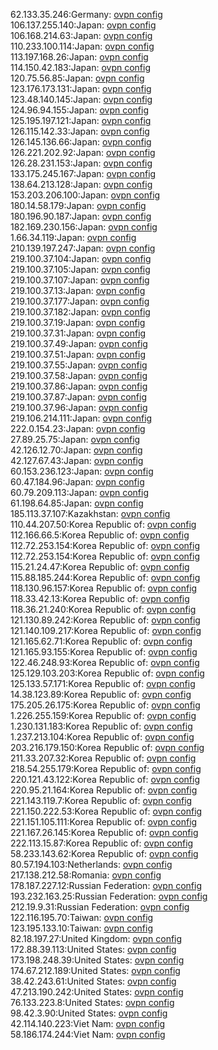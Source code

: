 62.133.35.246:Germany: [ovpn config](vpn/62_133_35_246.ovpn)  
106.137.255.140:Japan: [ovpn config](vpn/106_137_255_140.ovpn)  
106.168.214.63:Japan: [ovpn config](vpn/106_168_214_63.ovpn)  
110.233.100.114:Japan: [ovpn config](vpn/110_233_100_114.ovpn)  
113.197.168.26:Japan: [ovpn config](vpn/113_197_168_26.ovpn)  
114.150.42.183:Japan: [ovpn config](vpn/114_150_42_183.ovpn)  
120.75.56.85:Japan: [ovpn config](vpn/120_75_56_85.ovpn)  
123.176.173.131:Japan: [ovpn config](vpn/123_176_173_131.ovpn)  
123.48.140.145:Japan: [ovpn config](vpn/123_48_140_145.ovpn)  
124.96.94.155:Japan: [ovpn config](vpn/124_96_94_155.ovpn)  
125.195.197.121:Japan: [ovpn config](vpn/125_195_197_121.ovpn)  
126.115.142.33:Japan: [ovpn config](vpn/126_115_142_33.ovpn)  
126.145.136.66:Japan: [ovpn config](vpn/126_145_136_66.ovpn)  
126.221.202.92:Japan: [ovpn config](vpn/126_221_202_92.ovpn)  
126.28.231.153:Japan: [ovpn config](vpn/126_28_231_153.ovpn)  
133.175.245.167:Japan: [ovpn config](vpn/133_175_245_167.ovpn)  
138.64.213.128:Japan: [ovpn config](vpn/138_64_213_128.ovpn)  
153.203.206.100:Japan: [ovpn config](vpn/153_203_206_100.ovpn)  
180.14.58.179:Japan: [ovpn config](vpn/180_14_58_179.ovpn)  
180.196.90.187:Japan: [ovpn config](vpn/180_196_90_187.ovpn)  
182.169.230.156:Japan: [ovpn config](vpn/182_169_230_156.ovpn)  
1.66.34.119:Japan: [ovpn config](vpn/1_66_34_119.ovpn)  
210.139.197.247:Japan: [ovpn config](vpn/210_139_197_247.ovpn)  
219.100.37.104:Japan: [ovpn config](vpn/219_100_37_104.ovpn)  
219.100.37.105:Japan: [ovpn config](vpn/219_100_37_105.ovpn)  
219.100.37.107:Japan: [ovpn config](vpn/219_100_37_107.ovpn)  
219.100.37.13:Japan: [ovpn config](vpn/219_100_37_13.ovpn)  
219.100.37.177:Japan: [ovpn config](vpn/219_100_37_177.ovpn)  
219.100.37.182:Japan: [ovpn config](vpn/219_100_37_182.ovpn)  
219.100.37.19:Japan: [ovpn config](vpn/219_100_37_19.ovpn)  
219.100.37.31:Japan: [ovpn config](vpn/219_100_37_31.ovpn)  
219.100.37.49:Japan: [ovpn config](vpn/219_100_37_49.ovpn)  
219.100.37.51:Japan: [ovpn config](vpn/219_100_37_51.ovpn)  
219.100.37.55:Japan: [ovpn config](vpn/219_100_37_55.ovpn)  
219.100.37.58:Japan: [ovpn config](vpn/219_100_37_58.ovpn)  
219.100.37.86:Japan: [ovpn config](vpn/219_100_37_86.ovpn)  
219.100.37.87:Japan: [ovpn config](vpn/219_100_37_87.ovpn)  
219.100.37.96:Japan: [ovpn config](vpn/219_100_37_96.ovpn)  
219.106.214.111:Japan: [ovpn config](vpn/219_106_214_111.ovpn)  
222.0.154.23:Japan: [ovpn config](vpn/222_0_154_23.ovpn)  
27.89.25.75:Japan: [ovpn config](vpn/27_89_25_75.ovpn)  
42.126.12.70:Japan: [ovpn config](vpn/42_126_12_70.ovpn)  
42.127.67.43:Japan: [ovpn config](vpn/42_127_67_43.ovpn)  
60.153.236.123:Japan: [ovpn config](vpn/60_153_236_123.ovpn)  
60.47.184.96:Japan: [ovpn config](vpn/60_47_184_96.ovpn)  
60.79.209.113:Japan: [ovpn config](vpn/60_79_209_113.ovpn)  
61.198.64.85:Japan: [ovpn config](vpn/61_198_64_85.ovpn)  
185.113.37.107:Kazakhstan: [ovpn config](vpn/185_113_37_107.ovpn)  
110.44.207.50:Korea Republic of: [ovpn config](vpn/110_44_207_50.ovpn)  
112.166.66.5:Korea Republic of: [ovpn config](vpn/112_166_66_5.ovpn)  
112.72.253.154:Korea Republic of: [ovpn config](vpn/112_72_253_154.ovpn)  
112.72.253.154:Korea Republic of: [ovpn config](vpn/112_72_253_154.ovpn)  
115.21.24.47:Korea Republic of: [ovpn config](vpn/115_21_24_47.ovpn)  
115.88.185.244:Korea Republic of: [ovpn config](vpn/115_88_185_244.ovpn)  
118.130.96.157:Korea Republic of: [ovpn config](vpn/118_130_96_157.ovpn)  
118.33.42.13:Korea Republic of: [ovpn config](vpn/118_33_42_13.ovpn)  
118.36.21.240:Korea Republic of: [ovpn config](vpn/118_36_21_240.ovpn)  
121.130.89.242:Korea Republic of: [ovpn config](vpn/121_130_89_242.ovpn)  
121.140.109.217:Korea Republic of: [ovpn config](vpn/121_140_109_217.ovpn)  
121.165.62.71:Korea Republic of: [ovpn config](vpn/121_165_62_71.ovpn)  
121.165.93.155:Korea Republic of: [ovpn config](vpn/121_165_93_155.ovpn)  
122.46.248.93:Korea Republic of: [ovpn config](vpn/122_46_248_93.ovpn)  
125.129.103.203:Korea Republic of: [ovpn config](vpn/125_129_103_203.ovpn)  
125.133.57.171:Korea Republic of: [ovpn config](vpn/125_133_57_171.ovpn)  
14.38.123.89:Korea Republic of: [ovpn config](vpn/14_38_123_89.ovpn)  
175.205.26.175:Korea Republic of: [ovpn config](vpn/175_205_26_175.ovpn)  
1.226.255.159:Korea Republic of: [ovpn config](vpn/1_226_255_159.ovpn)  
1.230.131.183:Korea Republic of: [ovpn config](vpn/1_230_131_183.ovpn)  
1.237.213.104:Korea Republic of: [ovpn config](vpn/1_237_213_104.ovpn)  
203.216.179.150:Korea Republic of: [ovpn config](vpn/203_216_179_150.ovpn)  
211.33.207.32:Korea Republic of: [ovpn config](vpn/211_33_207_32.ovpn)  
218.54.255.179:Korea Republic of: [ovpn config](vpn/218_54_255_179.ovpn)  
220.121.43.122:Korea Republic of: [ovpn config](vpn/220_121_43_122.ovpn)  
220.95.21.164:Korea Republic of: [ovpn config](vpn/220_95_21_164.ovpn)  
221.143.119.7:Korea Republic of: [ovpn config](vpn/221_143_119_7.ovpn)  
221.150.222.53:Korea Republic of: [ovpn config](vpn/221_150_222_53.ovpn)  
221.151.105.111:Korea Republic of: [ovpn config](vpn/221_151_105_111.ovpn)  
221.167.26.145:Korea Republic of: [ovpn config](vpn/221_167_26_145.ovpn)  
222.113.15.87:Korea Republic of: [ovpn config](vpn/222_113_15_87.ovpn)  
58.233.143.62:Korea Republic of: [ovpn config](vpn/58_233_143_62.ovpn)  
80.57.194.103:Netherlands: [ovpn config](vpn/80_57_194_103.ovpn)  
217.138.212.58:Romania: [ovpn config](vpn/217_138_212_58.ovpn)  
178.187.227.12:Russian Federation: [ovpn config](vpn/178_187_227_12.ovpn)  
193.232.163.25:Russian Federation: [ovpn config](vpn/193_232_163_25.ovpn)  
212.19.9.31:Russian Federation: [ovpn config](vpn/212_19_9_31.ovpn)  
122.116.195.70:Taiwan: [ovpn config](vpn/122_116_195_70.ovpn)  
123.195.133.10:Taiwan: [ovpn config](vpn/123_195_133_10.ovpn)  
82.18.197.27:United Kingdom: [ovpn config](vpn/82_18_197_27.ovpn)  
172.88.39.113:United States: [ovpn config](vpn/172_88_39_113.ovpn)  
173.198.248.39:United States: [ovpn config](vpn/173_198_248_39.ovpn)  
174.67.212.189:United States: [ovpn config](vpn/174_67_212_189.ovpn)  
38.42.243.61:United States: [ovpn config](vpn/38_42_243_61.ovpn)  
47.213.190.242:United States: [ovpn config](vpn/47_213_190_242.ovpn)  
76.133.223.8:United States: [ovpn config](vpn/76_133_223_8.ovpn)  
98.42.3.90:United States: [ovpn config](vpn/98_42_3_90.ovpn)  
42.114.140.223:Viet Nam: [ovpn config](vpn/42_114_140_223.ovpn)  
58.186.174.244:Viet Nam: [ovpn config](vpn/58_186_174_244.ovpn)  
